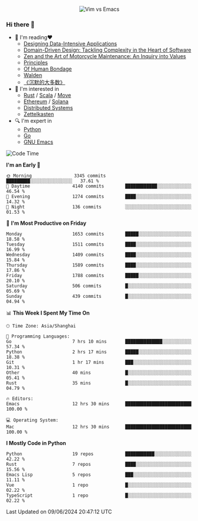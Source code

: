 <p align="center">
    <img src="https://gist.githubusercontent.com/coldnight/e696baffb094e71c96cb302118878eae/raw/40ea5053a6f66cc65f90f437e4173497da225958/banner.gif" alt="Vim vs Emacs" />
</p>

### Hi there 👋

- 📖 I'm reading❤️
    + [Designing Data-Intensive Applications](https://www.oreilly.com/library/view/designing-data-intensive-applications/9781491903063/)
    + [Domain-Driven Design: Tackling Complexity in the Heart of Software](https://www.dddcommunity.org/book/evans_2003/)
    + [Zen and the Art of Motorcycle Maintenance: An Inquiry into Values](https://en.wikipedia.org/wiki/Zen_and_the_Art_of_Motorcycle_Maintenance)
    + [Principles](https://www.principles.com/)
    + [Of Human Bondage](https://en.wikipedia.org/wiki/Of_Human_Bondage)
    + [Walden](https://en.wikipedia.org/wiki/Walden)
    + [《沉默的大多数》](https://en.wikipedia.org/wiki/Silent_majority)
- 🌱 I'm interested in
    + [Rust](https://www.rust-lang.org/) / [Scala](https://www.scala-lang.org/) / [Move](https://github.com/move-language/move/)
    + [Ethereum](https://ethereum.org/en/) / [Solana](https://solana.com/)
	+ [Distributed Systems](https://www.linuxzen.com/notes/topics/20200320174417_%E5%88%86%E5%B8%83%E5%BC%8F/)
	+ [Zettelkasten](https://www.linuxzen.com/notes/notes/20220120080920-slip_box/)
- 🔍 I'm expert in
    + [Python](https://www.python.org/)
    + [Go](https://go.dev/)
    + [GNU Emacs](https://www.gnu.org/software/emacs/)

<!--START_SECTION:waka-->
![Code Time](http://img.shields.io/badge/Code%20Time-2%2C919%20hrs%2038%20mins-blue)

**I'm an Early 🐤** 

```text
🌞 Morning                3345 commits        █████████░░░░░░░░░░░░░░░░   37.61 % 
🌆 Daytime                4140 commits        ████████████░░░░░░░░░░░░░   46.54 % 
🌃 Evening                1274 commits        ████░░░░░░░░░░░░░░░░░░░░░   14.32 % 
🌙 Night                  136 commits         ░░░░░░░░░░░░░░░░░░░░░░░░░   01.53 % 
```
📅 **I'm Most Productive on Friday** 

```text
Monday                   1653 commits        █████░░░░░░░░░░░░░░░░░░░░   18.58 % 
Tuesday                  1511 commits        ████░░░░░░░░░░░░░░░░░░░░░   16.99 % 
Wednesday                1409 commits        ████░░░░░░░░░░░░░░░░░░░░░   15.84 % 
Thursday                 1589 commits        ████░░░░░░░░░░░░░░░░░░░░░   17.86 % 
Friday                   1788 commits        █████░░░░░░░░░░░░░░░░░░░░   20.10 % 
Saturday                 506 commits         █░░░░░░░░░░░░░░░░░░░░░░░░   05.69 % 
Sunday                   439 commits         █░░░░░░░░░░░░░░░░░░░░░░░░   04.94 % 
```


📊 **This Week I Spent My Time On** 

```text
🕑︎ Time Zone: Asia/Shanghai

💬 Programming Languages: 
Go                       7 hrs 10 mins       ██████████████░░░░░░░░░░░   57.34 % 
Python                   2 hrs 17 mins       █████░░░░░░░░░░░░░░░░░░░░   18.38 % 
Git                      1 hr 17 mins        ███░░░░░░░░░░░░░░░░░░░░░░   10.31 % 
Other                    40 mins             █░░░░░░░░░░░░░░░░░░░░░░░░   05.41 % 
Rust                     35 mins             █░░░░░░░░░░░░░░░░░░░░░░░░   04.79 % 

🔥 Editors: 
Emacs                    12 hrs 30 mins      █████████████████████████   100.00 % 

💻 Operating System: 
Mac                      12 hrs 30 mins      █████████████████████████   100.00 % 
```

**I Mostly Code in Python** 

```text
Python                   19 repos            ███████████░░░░░░░░░░░░░░   42.22 % 
Rust                     7 repos             ████░░░░░░░░░░░░░░░░░░░░░   15.56 % 
Emacs Lisp               5 repos             ███░░░░░░░░░░░░░░░░░░░░░░   11.11 % 
Vue                      1 repo              █░░░░░░░░░░░░░░░░░░░░░░░░   02.22 % 
TypeScript               1 repo              █░░░░░░░░░░░░░░░░░░░░░░░░   02.22 % 
```




 Last Updated on 09/06/2024 20:47:12 UTC
<!--END_SECTION:waka-->
